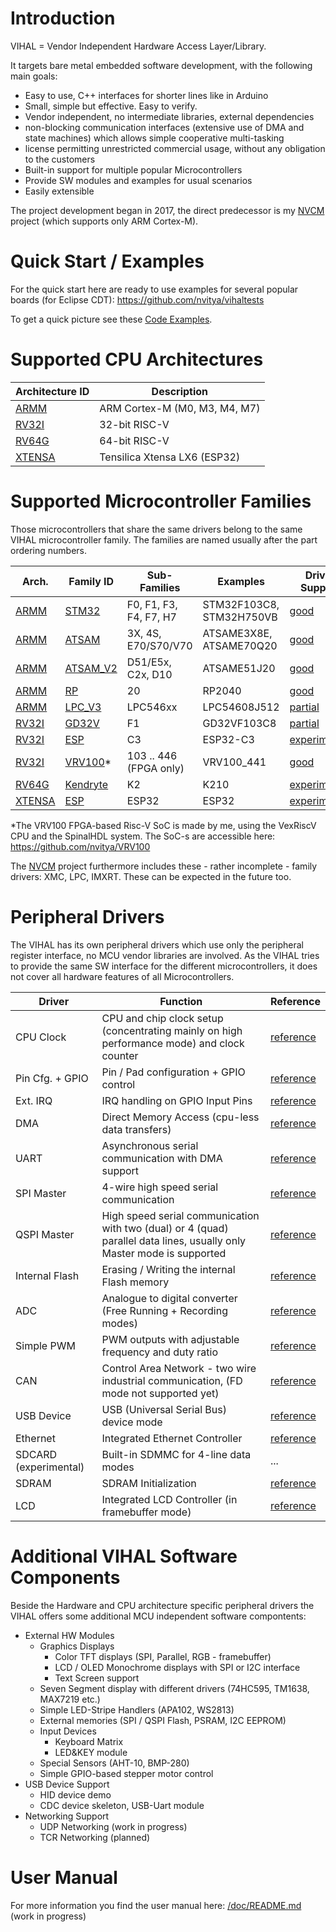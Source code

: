 # Introduction

VIHAL = Vendor Independent Hardware Access Layer/Library.

It targets bare metal embedded software development, with the following main goals:
 - Easy to use, C++ interfaces for shorter lines like in Arduino
 - Small, simple but effective. Easy to verify.
 - Vendor independent, no intermediate libraries, external dependencies 
 - non-blocking communication interfaces (extensive use of DMA and state machines) which allows simple cooperative multi-tasking
 - license permitting unrestricted commercial usage, without any obligation to the customers
 - Built-in support for multiple popular Microcontrollers
 - Provide SW modules and examples for usual scenarios 
 - Easily extensible

The project development began in 2017, the direct predecessor is my [NVCM](https://github.com/nvitya/nvcm) project (which supports only ARM Cortex-M).

# Quick Start / Examples

For the quick start here are ready to use examples for several popular boards (for Eclipse CDT):
  https://github.com/nvitya/vihaltests
  
To get a quick picture see these [Code Examples](/doc/code_examples.md).

# Supported CPU Architectures

__Architecture ID__ | Description
--------------------|------------
[ARMM](armm) | ARM Cortex-M (M0, M3, M4, M7)
[RV32I](rv32i) | 32-bit RISC-V
[RV64G](rv64g) | 64-bit RISC-V
[XTENSA](xtensa) | Tensilica Xtensa LX6 (ESP32)

# Supported Microcontroller Families

Those microcontrollers that share the same drivers belong to the same VIHAL microcontroller family. The families are named usually after the part ordering numbers.

Arch. | Family ID | Sub-Families | Examples | Driver Support
------|-----------|--------------|----------|---------------
[ARMM](/armm)   | [STM32](/armm/STM32) | F0, F1, F3, F4, F7, H7 | STM32F103C8, STM32H750VB | [good](/armm/STM32)
[ARMM](/armm)   | [ATSAM](/armm/ATSAM) | 3X, 4S, E70/S70/V70 | ATSAME3X8E, ATSAME70Q20 | [good](/armm/ATSAM)
[ARMM](/armm)   | [ATSAM_V2](/armm/ATSAM_V2) | D51/E5x, C2x, D10 | ATSAME51J20 | [good](/armm/ATSAM_V2)
[ARMM](/armm)   | [RP](/armm/RP)       | 20  | RP2040 | [good](/armm/RP)
[ARMM](/armm)   | [LPC_V3](/armm/LPC_V3)  | LPC546xx | LPC54608J512 | [partial](/armm/LPC_V3)
[RV32I](/rv32i) | [GD32V](/rv32i/GD32V) | F1 | GD32VF103C8 | [partial](/rv32i/GD32V)
[RV32I](/rv32i) | [ESP](/rv32i/ESP) | C3 | ESP32-C3 | [experimental](/rv32i/ESP)
[RV32I](/rv32i) | [VRV100](/rv32i/VRV100)*  | 103 .. 446 (FPGA only) | VRV100_441 | [good](/rv32i/VRV100)
[RV64G](/rv64g) | [Kendryte](/rv64g/kendryte) | K2 | K210 | [experimental](/rv64g/kendryte)
[XTENSA](/xtensa) | [ESP](/xtensa/ESP) | ESP32 | ESP32 | [experimental](/xtensa/ESP)

*The VRV100 FPGA-based Risc-V SoC is made by me, using the VexRiscV CPU and the SpinalHDL system. The SoC-s are accessible here: https://github.com/nvitya/VRV100

The [NVCM](https://github.com/nvitya/nvcm) project furthermore includes these - rather incomplete - family drivers: XMC, LPC, IMXRT. These can be expected in the future too.

# Peripheral Drivers

The VIHAL has its own peripheral drivers which use only the peripheral register interface,
no MCU vendor libraries are involved. 
As the VIHAL tries to provide the same SW interface for the different microcontrollers,
it does not cover all hardware features of all Microcontrollers.

__Driver__ | __Function__ | __Reference__
-----------|--------------|----------------
CPU Clock | CPU and chip clock setup (concentrating mainly on high performance mode) and clock counter | [reference](/doc/hwclk.md)
Pin Cfg. + GPIO | Pin / Pad configuration + GPIO control | [reference](/doc/hwpins.md)
Ext. IRQ | IRQ handling on GPIO Input Pins | [reference](/doc/hwextirq.md)
DMA | Direct Memory Access (cpu-less data transfers) | [reference](/doc/hwdma.md)
UART | Asynchronous serial communication with DMA support | [reference](/doc/hwuart.md)
SPI Master | 4-wire high speed serial communication | [reference](/doc/hwspi.md)
QSPI Master | High speed serial communication with two (dual) or 4 (quad) parallel data lines, usually only Master mode is supported | [reference](/doc/hwqspi.md)
Internal Flash | Erasing / Writing the internal Flash memory | [reference](/doc/hwintflash.md)
ADC | Analogue to digital converter (Free Running + Recording modes) | [reference](/doc/hwadc.md)
Simple PWM | PWM outputs with adjustable frequency and duty ratio | [reference](/doc/hwpwm.md)
CAN | Control Area Network - two wire industrial communication, (FD mode not supported yet) | [reference](/doc/hwcan.md)
USB Device | USB (Universal Serial Bus) device mode | [reference](/doc/hwusb.md)
Ethernet | Integrated Ethernet Controller | [reference](/doc/hweth.md)
SDCARD (experimental) | Built-in SDMMC for 4-line data modes | ...
SDRAM | SDRAM Initialization | [reference](/doc/hwsdram.md)
LCD | Integrated LCD Controller (in framebuffer mode) | [reference](/doc/hwlcd.md)

# Additional VIHAL Software Components

Beside the Hardware and CPU architecture specific peripheral drivers the VIHAL offers some additional MCU independent software compontents:
 - External HW Modules
   - Graphics Displays
     - Color TFT displays (SPI, Parallel, RGB - framebuffer)
     - LCD / OLED Monochrome displays with SPI or I2C interface
     - Text Screen support
   - Seven Segment display with different drivers (74HC595, TM1638, MAX7219 etc.)   
   - Simple LED-Stripe Handlers (APA102, WS2813)  
   - External memories (SPI / QSPI Flash, PSRAM, I2C EEPROM)
   - Input Devices
     - Keyboard Matrix
     - LED&KEY module
   - Special Sensors (AHT-10, BMP-280)
   - Simple GPIO-based stepper motor control
 - USB Device Support
   - HID device demo
   - CDC device skeleton, USB-Uart module
 - Networking Support
   - UDP Networking (work in progress)
   - TCR Networking (planned)

# User Manual

For more information you find the user manual here: [/doc/README.md](/doc/README.md) (work in progress)


